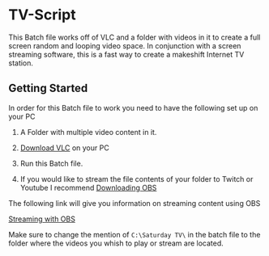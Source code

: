 # TV-Script
This Batch file works off of VLC and a folder with videos in it to create a full screen random and looping video space. In conjunction with a screen streaming software, this is a fast way to create a makeshift Internet TV station. 
## Getting Started
In order for this Batch file to work you need to have the following set up on your PC
1. A Folder with multiple video content in it.
2. [Download VLC](https://www.videolan.org/vlc/download-windows.html) on your PC

3. Run this Batch file. 

4. If you would like to stream the file contents of your folder to Twitch or Youtube I recommend 
[Downloading OBS](https://obsproject.com/download)

The following link will give you information on streaming content using OBS

[Streaming with OBS](https://www.windowscentral.com/beginners-guide-obs)

Make sure to change  the mention of  ```C:\Saturday TV\``` in the batch file to the folder where the videos you whish to play or stream are located. 
